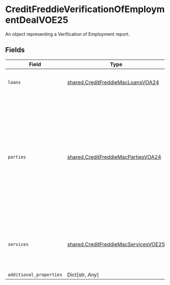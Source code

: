 # CreditFreddieVerificationOfEmploymentDealVOE25

An object representing a Verification of Employment report.


## Fields

| Field                                                                                                                                                                                                    | Type                                                                                                                                                                                                     | Required                                                                                                                                                                                                 | Description                                                                                                                                                                                              |
| -------------------------------------------------------------------------------------------------------------------------------------------------------------------------------------------------------- | -------------------------------------------------------------------------------------------------------------------------------------------------------------------------------------------------------- | -------------------------------------------------------------------------------------------------------------------------------------------------------------------------------------------------------- | -------------------------------------------------------------------------------------------------------------------------------------------------------------------------------------------------------- |
| `loans`                                                                                                                                                                                                  | [shared.CreditFreddieMacLoansVOA24](../../models/shared/creditfreddiemacloansvoa24.md)                                                                                                                   | :heavy_check_mark:                                                                                                                                                                                       | A collection of loans that are part of a single deal.                                                                                                                                                    |
| `parties`                                                                                                                                                                                                | [shared.CreditFreddieMacPartiesVOA24](../../models/shared/creditfreddiemacpartiesvoa24.md)                                                                                                               | :heavy_check_mark:                                                                                                                                                                                       | A collection of objects that define specific parties to a deal. This includes the direct participating parties, such as borrower and seller and the indirect parties such as the credit report provider. |
| `services`                                                                                                                                                                                               | [shared.CreditFreddieMacServicesVOE25](../../models/shared/creditfreddiemacservicesvoe25.md)                                                                                                             | :heavy_check_mark:                                                                                                                                                                                       | A collection of objects that describe requests and responses for services.                                                                                                                               |
| `additional_properties`                                                                                                                                                                                  | Dict[str, *Any*]                                                                                                                                                                                         | :heavy_minus_sign:                                                                                                                                                                                       | N/A                                                                                                                                                                                                      |